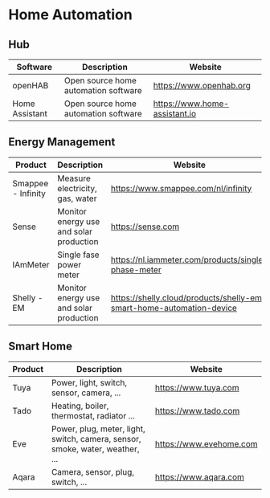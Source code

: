 # Home Automation

## Hub

| Software       | Description                          | Website                       |
| -------------- | ------------------------------------ | ----------------------------- |
| openHAB        | Open source home automation software | https://www.openhab.org       |
| Home Assistant | Open source home automation software | https://www.home-assistant.io |

## Energy Management

| Product            | Description                             | Website                                                              |
| ------------------ | --------------------------------------- | -------------------------------------------------------------------- |
| Smappee - Infinity | Measure electricity, gas, water         | https://www.smappee.com/nl/infinity                                  |
| Sense              | Monitor energy use and solar production | https://sense.com                                                    |
| IAmMeter           | Single fase power meter                 | https://nl.iammeter.com/products/single-phase-meter                  |
| Shelly - EM        | Monitor energy use and solar production | https://shelly.cloud/products/shelly-em-smart-home-automation-device |

## Smart Home

| Product | Description                                                                   | Website                 |
| ------- | ----------------------------------------------------------------------------- | ----------------------- |
| Tuya    | Power, light, switch, sensor, camera, ...                                     | https://www.tuya.com    |
| Tado    | Heating, boiler, thermostat, radiator ...                                     | https://www.tado.com    |
| Eve     | Power, plug, meter, light, switch, camera, sensor, smoke, water, weather, ... | https://www.evehome.com |
| Aqara   | Camera, sensor, plug, switch, ...                                             | https://www.aqara.com   |

